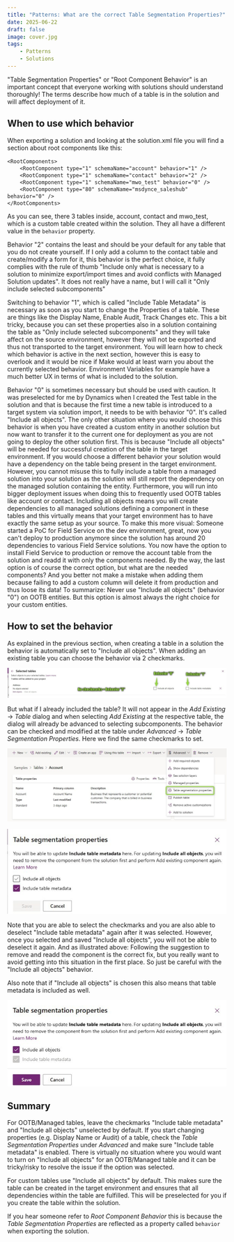 ```yaml
---
title: "Patterns: What are the correct Table Segmentation Properties?"
date: 2025-06-22
draft: false
image: cover.jpg
tags: 
    - Patterns
    - Solutions
---
```


"Table Segmentation Properties" or "Root Component Behavior" is an important concept that everyone working with solutions should understand thoroughly!
The terms describe how much of a table is in the solution and will affect deployment of it.

## When to use which behavior
When exporting a solution and looking at the solution.xml file you will find a section about root components like this:
```
<RootComponents>
    <RootComponent type="1" schemaName="account" behavior="1" />
    <RootComponent type="1" schemaName="contact" behavior="2" />
    <RootComponent type="1" schemaName="mwo_test" behavior="0" />
    <RootComponent type="80" schemaName="msdynce_saleshub" behavior="0" />
</RootComponents>
```
As you can see, there 3 tables inside, account, contact and mwo_test, which is a custom table created within the solution.
They all have a different value in the `behavior` property. 

Behavior "2" contains the least and should be your default for any table that you do not create yourself. If I only add a column to the contact table and create/modify a form for it, this behavior is the perfect choice, it fully complies with the rule of thumb "Include only what is necessary to a solution to minimize export/import times and avoid conflicts with Managed Solution updates". It does not really have a name, but I will call it "Only include selected subcomponents"

Switching to behavior "1", which is called "Include Table Metadata" is necessary as soon as you start to change the Properties of a table. These are things like the Display Name, Enable Audit, Track Changes etc. 
This a bit tricky, because you can set these properties also in a solution containing the table as "Only include selected subcomponents" and they will take affect on the source environment, however they will not be exported and thus not transported to the target environment. You will learn how to check which behavior is active in the next section, however this is easy to overlook and it would be nice if Make would at least warn you about the currently selected behavior. Environment Variables for example have a much better UX in terms of what is included to the solution.

Behavior "0" is sometimes necessary but should be used with caution. It was preselected for me by Dynamics when I created the Test table in the solution and that is because the first time a new table is introduced to a target system via solution import, it needs to be with behavior "0". It's called "Include all objects". 
The only other situation where you would choose this behavior is when you have created a custom entity in another solution but now want to transfer it to the current one for deployment as you are not going to deploy the other solution first. This is because "Include all objects" will be needed for successful creation of the table in the target environment. If you would choose a different behavior your solution would have a dependency on the table being present in the target environment.
However, you cannot misuse this to fully include a table from a managed solution into your solution as the solution will still report the dependency on the managed solution containing the entity. Furthermore, you will run into bigger deployment issues when doing this to frequently used OOTB tables like account or contact. Including all objects means you will create dependencies to all managed solutions defining a component in these tables and this virtually means that your target environment has to have exactly the same setup as your source. 
To make this more visual: Someone started a PoC for Field Service on the dev environment, great, now you can't deploy to production anymore since the solution has around 20 dependencies to various Field Service solutions. You now have the option to install Field Service to production or remove the account table from the solution and readd it with only the components needed. By the way, the last option is of course the correct option, but what are the needed components? And you better not make a mistake when adding them because failing to add a custom column will delete it from production and thus loose its data!
To summarize: Never use "Include all objects" (behavior "0") on OOTB entities. But this option is almost always the right choice for your custom entities.

## How to set the behavior
As explained in the previous section, when creating a table in a solution the behavior is automatically set to "Include all objects". When adding an existing table you can choose the behavior via 2 checkmarks.

![The 3 different behaviors are settable via 2 checkboxes](addExisting.jpg)

But what if I already included the table? It will not appear in the _Add Existing_ -> _Table_ dialog and when selecting _Add Existing_ at the respective table, the dialog will already be advanced to selecting subcomponents. 
The behavior can be checked and modified at the table under _Advanced_ -> _Table Segmentation Properties_. Here we find the same checkmarks to set.

![Table Segmentation Properties is found under Advanced at the table overview screen](tsp1.jpg)

![The checkmarks of Table Segmentation Properties are the same as the first step of Add Existing Table](tsp2.jpg)

Note that you are able to select the checkmarks and you are also able to deselect "Include table metadata" again after it was selected. However, once you selected and saved "Include all objects", you will not be able to deselect it again. And as illustrated above: Following the suggestion to remove and readd the component is the correct fix, but you really want to avoid getting into this situation in the first place. So just be careful with the "Include all objects" behavior.

Also note that if "Include all objects" is chosen this also means that table metadata is included as well.

![Include all objects is only deselectable here because I have not saved yet](tsp3.jpg)

## Summary
For OOTB/Managed tables, leave the checkmarks "Include table metadata" and "Include all objects" unselected by default. If you start changing properties (e.g. Display Name or Audit) of a table, check the _Table Segmentation Properties_ under _Advanced_ and make sure "Include table metadata" is enabled. There is virtually no situation where you would want to turn on "Include all objects" for an OOTB/Managed table and it can be tricky/risky to resolve the issue if the option was selected.

For custom tables use "Include all objects" by default. This makes sure the table can be created in the target environment and ensures that all dependencies within the table are fulfilled. This will be preselected for you if you create the table within the solution.

If you hear someone refer to _Root Component Behavior_ this is because the _Table Segmentation Properties_ are reflected as a property called `behavior` when exporting the solution.